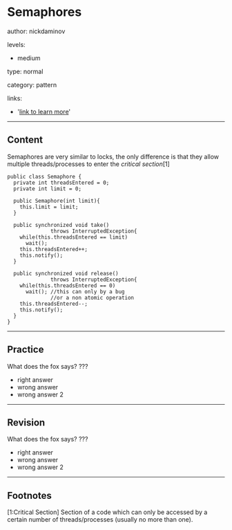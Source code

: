 # Semaphores
author: nickdaminov

levels:

  - medium

type: normal

category: pattern

links:

  - '[link to learn more](https://enki.com)'

---
## Content

Semaphores are very similar to locks, the only difference is that they allow multiple threads/processes to enter the *critical section*[1]
 
```
public class Semaphore {
  private int threadsEntered = 0;
  private int limit = 0;

  public Semaphore(int limit){
    this.limit = limit;
  }

  public synchronized void take()
              throws InterruptedException{
    while(this.threadsEntered == limit)
      wait();
    this.threadsEntered++;
    this.notify();
  }

  public synchronized void release()
              throws InterruptedException{
    while(this.threadsEntered == 0)
      wait(); //this can only by a bug
              //or a non atomic operation
    this.threadsEntered--;
    this.notify();
  }
}
```
---
## Practice

What does the fox says?
???

* right answer
* wrong answer
* wrong answer 2

---
## Revision

What does the fox says?
???

* right answer
* wrong answer
* wrong answer 2

---
## Footnotes

[1:Critical Section]
Section of a code which can only be accessed by a certain number of threads/processes (usually no more than one).   
